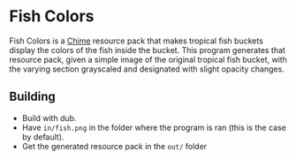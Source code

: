 # Fish Colors
Fish Colors is a [Chime](https://github.com/emilyalexandra/chime) resource pack that makes tropical fish buckets display the colors of the fish inside the bucket. This program generates that resource pack, given a simple image of the original tropical fish bucket, with the varying section grayscaled and designated with slight opacity changes.

## Building
* Build with dub.
* Have `in/fish.png` in the folder where the program is ran (this is the case by default).
* Get the generated resource pack in the `out/` folder
